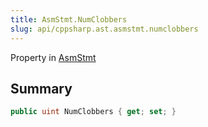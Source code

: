 ```yaml
---
title: AsmStmt.NumClobbers
slug: api/cppsharp.ast.asmstmt.numclobbers
---
```

Property in [AsmStmt](/api/cppsharp/ast/asmstmt)

## Summary



```csharp
public uint NumClobbers { get; set; }
```

